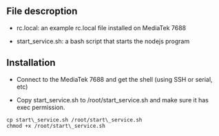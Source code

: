 ## File descroption

* rc.local: an example rc.local file installed on MediaTek 7688

* start\_service.sh: a bash script that starts the nodejs program

## Installation

* Connect to the MediaTek 7688 and get the shell (using SSH or serial, etc)

* Copy start\_service.sh to /root/start\_service.sh and make sure it has exec permission.
```
cp start\_service.sh /root/start\_service.sh
chmod +x /root/start\_service.sh
```
